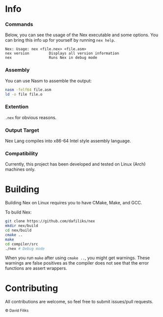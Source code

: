 # Info

### Commands
Below, you can see the usage of the Nex executable and some options. You can bring this info up for yourself by running `nex help`.

```
Nex: Usage: nex <file.nex> <file.asm>
nex version         Displays all version information
nex                 Runs Nex in debug mode
```


### Assembly
You can use Nasm to assemble the output:

```bash
nasm -felf64 file.asm
ld -o file file.o
```

### Extention
`.nex` for obvious reasons.

### Output Target
Nex Lang compiles into x86-64 Intel style assembly language.

### Compatibility
Currently, this project has been developed and tested on Linux (Arch) machines only.

# Building

Building Nex on Linux requires you to have CMake, Make, and GCC.

To build Nex:

```bash
git clone https://github.com/dafiliks/nex
mkdir nex/build
cd nex/build
cmake ..
make
cd compiler/src
./nex # Debug mode
```

When you run `make` after using `cmake ..`, you might get warnings. These warnings are false positives as the compiler does not see that the error functions are assert wrappers.

# Contributing

All contributions are welcome, so feel free to submit issues/pull requests.

<sub> © David Filiks </sub>
